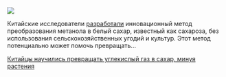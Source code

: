 <!--2025-07-18 13:51:01-->
<div class="yb">
  <div class="rss habr"><img src="https://habrastorage.org/getpro/habr/upload_files/69c/6c9/3c6/69c6c93c6e56a1a0406ff30f7fc41288.jpg" /><p>Китайские исследователи <a href="https://www.sciencedirect.com/science/article/abs/pii/S2095927323005510?via%3Dihub" rel="noopener noreferrer nofollow">разработали</a> инновационный метод преобразования метанола в белый сахар, известный как сахароза, без использования сельскохозяйственных угодий и культур. Этот метод потенциально может помочь превращать... <p class="titl"><a href="https://habr.com/ru/news/928996/?utm_source=habrahabr&utm_medium=rss&utm_campaign=928996">Китайцы научились превращать углекислый газ в сахар, минуя растения</a></p></div>
</div>
